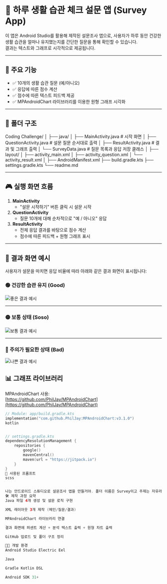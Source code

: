 # 📱 하루 생활 습관 체크 설문 앱 (Survey App)

이 앱은 Android Studio를 활용해 제작된 설문조사 앱으로, 사용자가 하루 동안 건강한 생활 습관을 얼마나 유지했는지를 간단한 질문을 통해 확인할 수 있습니다.  
결과는 텍스트와 그래프로 시각적으로 제공됩니다.

---

## 📌 주요 기능

- ✅ 10개의 생활 습관 질문 (예/아니오)
- ✅ 응답에 따른 점수 계산
- ✅ 점수에 따른 텍스트 피드백 제공
- ✅ MPAndroidChart 라이브러리를 이용한 원형 그래프 시각화

---

## 📁 폴더 구조

Coding Challenge/
│
├── java/
│ ├── MainActivity.java # 시작 화면
│ ├── QuestionActivity.java # 설문 질문 순서대로 출력
│ ├── ResultActivity.java # 결과 및 그래프 출력
│ └── SurveyData.java # 질문 목록과 응답 저장 클래스
│
├── layout/
│ ├── activity_main.xml
│ ├── activity_question.xml
│ └── activity_result.xml
│
├── AndroidManifest.xml
├── build.gradle.kts
├── settings.gradle.kts
└── readme.md

---

## 🎮 실행 화면 흐름

1. **MainActivity**  
   - "설문 시작하기" 버튼 클릭 시 설문 시작
2. **QuestionActivity**  
   - 질문 10개에 대해 순차적으로 "예 / 아니오" 응답
3. **ResultActivity**  
   - 전체 응답 결과를 바탕으로 점수 계산
   - 점수에 따른 피드백 + 원형 그래프 표시

---

## 📸 결과 화면 예시

사용자가 설문을 마치면 응답 비율에 따라 아래와 같은 결과 화면이 표시됩니다:

### 🟢 건강한 습관 유지 (Good)
![좋은 결과 예시](./images/good.png)

---

### 🟡 보통 상태 (Soso)
![보통 결과 예시](./images/soso.png)

---

### 🔴 주의가 필요한 상태 (Bad)
![나쁜 결과 예시](./images/bad.png)

## 📊 그래프 라이브러리

MPAndroidChart 사용:  
[https://github.com/PhilJay/MPAndroidChart](https://github.com/PhilJay/MPAndroidChart)

```kotlin
// Module: app/build.gradle.kts
implementation("com.github.PhilJay:MPAndroidChart:v3.1.0")
kotlin


// settings.gradle.kts
dependencyResolutionManagement {
    repositories {
        google()
        mavenCentral()
        maven(url = "https://jitpack.io")
    }
}
💬 사용된 프롬프트
scss


나는 안드로이드 스튜디오로 설문조사 앱을 만들거야. 폴더 이름은 Survey이고 주제는 자유라 너가 하고싶은 아무거나해도 상관없어.(레포트용) 항목은 10개 이상이여야해. 마지막 화면에는 설문결과를 텍스트와 그래프로 표현하면 좋겠어. 제작과정과 너에게 적은 프롬프트를 깃허브 readme.md에 작성을할꺼야
🛠 제작 과정 요약
Java 파일 4개 생성 및 설문 로직 구현

XML 레이아웃 3개 제작 (메인/질문/결과)

MPAndroidChart 라이브러리 연결

결과 화면에 퍼센트 계산 + 분석 텍스트 출력 + 원형 차트 출력

GitHub 업로드 및 폴더 구조 정리

👨‍💻 개발 환경
Android Studio Electric Eel

Java

Gradle Kotlin DSL

Android SDK 31+


